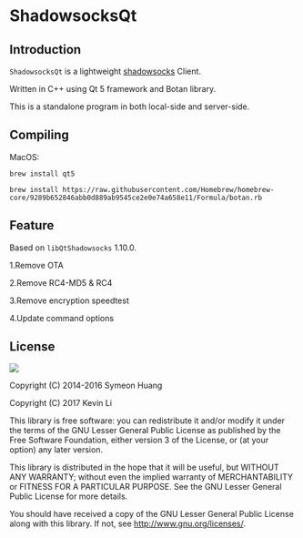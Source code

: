ShadowsocksQt
=============

Introduction
------------

`ShadowsocksQt` is a lightweight [shadowsocks][ss] Client.

Written in C++ using Qt 5 framework and Botan library.

This is a standalone program in both local-side and server-side.

[ss]: http://shadowsocks.org


Compiling
---------

MacOS:

    brew install qt5

    brew install https://raw.githubusercontent.com/Homebrew/homebrew-core/9289b652846abb0d889ab9545ce2e0e74a658e11/Formula/botan.rb


Feature
-------

Based on `libQtShadowsocks` 1.10.0.

1.Remove OTA

2.Remove RC4-MD5 & RC4

3.Remove encryption speedtest

4.Update command options


License
-------

![](http://www.gnu.org/graphics/lgplv3-147x51.png)

Copyright (C) 2014-2016 Symeon Huang

Copyright (C) 2017 Kevin Li

This library is free software: you can redistribute it and/or modify
it under the terms of the GNU Lesser General Public License as
published by the Free Software Foundation, either version 3 of the
License, or (at your option) any later version.

This library is distributed in the hope that it will be useful,
but WITHOUT ANY WARRANTY; without even the implied warranty of
MERCHANTABILITY or FITNESS FOR A PARTICULAR PURPOSE.  See the
GNU Lesser General Public License for more details.

You should have received a copy of the GNU Lesser General Public License
along with this library. If not, see <http://www.gnu.org/licenses/>.
